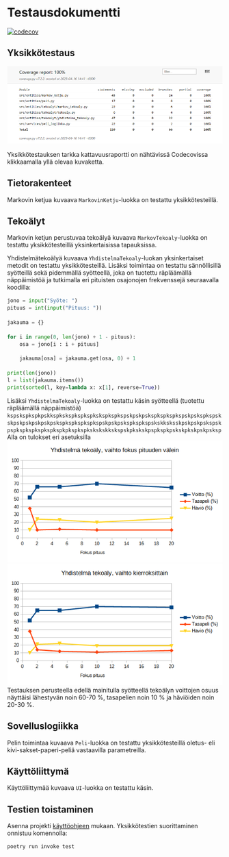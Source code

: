 # Testausdokumentti

[![codecov](https://codecov.io/gh/TheJiahao/kivi-sakset-paperi-tekoaly/branch/main/graph/badge.svg?token=RBLETVT7VW)](https://codecov.io/gh/TheJiahao/kivi-sakset-paperi-tekoaly)

## Yksikkötestaus

![Kattavuusraportti](kuvat/kattavuusraportti.png)

Yksikkötestauksen tarkka kattavuusraportti on nähtävissä Codecovissa klikkaamalla yllä olevaa kuvaketta.

## Tietorakenteet

Markovin ketjua kuvaava `MarkovinKetju`-luokka on testattu yksikkötesteillä.

## Tekoälyt

Markovin ketjun perustuvaa tekoälyä kuvaava `MarkovTekoaly`-luokka on testattu yksikkötesteillä yksinkertaisissa tapauksissa.

Yhdistelmätekoälyä kuvaava `YhdistelmaTekoaly`-luokan yksinkertaiset metodit on testattu yksikkötesteillä.
Lisäksi toimintaa on testattu sännöllisillä syötteillä sekä pidemmällä syötteellä, joka on tuotettu räpläämällä näppäimistöä ja tutkimalla eri pituisten osajonojen frekvenssejä seuraavalla koodilla:

```python
jono = input("Syöte: ")
pituus = int(input("Pituus: "))

jakauma = {}

for i in range(0, len(jono) + 1 - pituus):
    osa = jono[i : i + pituus]

    jakauma[osa] = jakauma.get(osa, 0) + 1

print(len(jono))
l = list(jakauma.items())
print(sorted(l, key=lambda x: x[1], reverse=True))
```

Lisäksi `YhdistelmaTekoaly`-luokka on testattu käsin syötteellä (tuotettu räpläämällä näppäimistöä)
`kspskspkspkpskkspkskspkspkspkskspkspkspskpskpskspkspkspkspskpskspkspskskpskpskpskpskpskspkspkspkspkspskpskpskspkspkspskskksksskpskpskpskspskpspkspkspkspkspkspkpkspkspkskskskkskspskpkskskpspkspkpskskpkskpskpsksp`
Alla on tulokset eri asetuksilla
![Kuvaaja, vaihto fokus pituuden välein](kuvat/vaihto_fokus_pituuden_valein_2023-04-23.png)
![Kuvaaja, vaihto kierroksittain](kuvat/vaihto_kierroksittain_2023-04-23.png)
Testauksen perusteella edellä mainitulla syötteellä tekoälyn voittojen osuus näyttäisi lähestyvän noin 60-70 %, tasapelien noin 10 % ja häviöiden noin 20-30 %.

## Sovelluslogiikka

Pelin toimintaa kuvaava `Peli`-luokka on testattu yksikkötesteillä oletus- eli kivi-sakset-paperi-peliä vastaavilla parametreilla.

## Käyttöliittymä

Käyttöliittymää kuvaava `UI`-luokka on testattu käsin.

## Testien toistaminen

Asenna projekti [käyttöohjeen](kayttoohje.md) mukaan.
Yksikkötestien suorittaminen onnistuu komennolla:

```shell
poetry run invoke test
```
